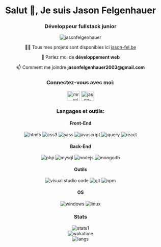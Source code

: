 <h1 align="center">Salut 👋, Je suis Jason Felgenhauer</h1>
<h3 align="center">Développeur fullstack junior</h3>

<p align="center"> <img src="https://komarev.com/ghpvc/?username=jasonfelgenhauer&label=Profile%20views&color=0e75b6&style=flat" alt="jasonfelgenhauer" /> </p>

<p align="center">👨‍💻 Tous mes projets sont disponibles ici <a href="https://jason-fel.be" target="_blank">jason-fel.be</a></p>

<p align="center">💬 Parlez moi de <b>développement web</b></p>

<p align="center">📫 Comment me joindre <b>jasonfelgenhauer2003@gmail.com</b></p>


<h3 align="center">Connectez-vous avec moi:</h3>
<p align="center">
<a href="https://codepen.io/Mr__Wigy" target="blank"><img align="center" src="https://raw.githubusercontent.com/rahuldkjain/github-profile-readme-generator/master/src/images/icons/Social/codepen.svg" alt="mr__wigy" height="30" width="40" /></a>
<a href="https://linkedin.com/in/jason-felgenhauer" target="blank"><img align="center" src="https://raw.githubusercontent.com/rahuldkjain/github-profile-readme-generator/master/src/images/icons/Social/linked-in-alt.svg" alt="jason-felgenhauer" height="30" width="40" /></a>
</p>

<h3 align="center">Langages et outils:</h3>
<h4 align="center">Front-End</h4>
<p align="center"> <img src="https://img.shields.io/badge/html5-%23E34F26.svg?style=for-the-badge&logo=html5&logoColor=white" alt="html5"/> <img src="https://img.shields.io/badge/css3-%231572B6.svg?style=for-the-badge&logo=css3&logoColor=white" alt="css3"/> <img src="https://img.shields.io/badge/SASS-hotpink.svg?style=for-the-badge&logo=SASS&logoColor=white" alt="sass"/> <img src="https://img.shields.io/badge/javascript-%23323330.svg?style=for-the-badge&logo=javascript&logoColor=%23F7DF1E" alt="javascript"/> <img src="https://img.shields.io/badge/jquery-%230769AD.svg?style=for-the-badge&logo=jquery&logoColor=white" alt="jquery"/> <img src="https://img.shields.io/badge/react-%2320232a.svg?style=for-the-badge&logo=react&logoColor=%2361DAFB" alt="react"/></p>
<h4 align="center">Back-End</h4>
<p align="center"> <img src="https://img.shields.io/badge/php-%23777BB4.svg?style=for-the-badge&logo=php&logoColor=white" alt="php"/> <img src="https://img.shields.io/badge/mysql-%2300f.svg?style=for-the-badge&logo=mysql&logoColor=white" alt="mysql"/> <img src="https://img.shields.io/badge/node.js-6DA55F?style=for-the-badge&logo=node.js&logoColor=white" alt="nodejs"/> <img src="https://img.shields.io/badge/MongoDB-%234ea94b.svg?style=for-the-badge&logo=mongodb&logoColor=white" alt="mongodb"/></p>
<h4 align="center">Outils</h4>
<p align="center"> <img src="https://img.shields.io/badge/Visual%20Studio%20Code-0078d7.svg?style=for-the-badge&logo=visual-studio-code&logoColor=white" alt="visual studio code"/> <img src="https://img.shields.io/badge/git-%23F05033.svg?style=for-the-badge&logo=git&logoColor=white" alt="git"/> <img src="https://img.shields.io/badge/NPM-%23000000.svg?style=for-the-badge&logo=npm&logoColor=white" alt="npm"/> </p>
<h4 align="center">OS</h4>
<p align="center"> <img src="https://img.shields.io/badge/Windows-0078D6?style=for-the-badge&logo=windows&logoColor=white" alt="windows"/> <img src="https://img.shields.io/badge/Linux-FCC624?style=for-the-badge&logo=linux&logoColor=black" alt="linux"/></p>

<h3 align="center">Stats </h3>
<div align="center">
  <img align="center" src="https://github-readme-stats.vercel.app/api?username=JasonFelgenhauer&show_icons=true&theme=dracula&count_private=true" alt="stats1" />  
</div>
<div align="center">
  <img align="center" src="https://github-readme-stats.vercel.app/api/wakatime?username=JasonFelgenhauer&show_icons=true&theme=dracula" alt="wakatime" />  
</div>
<div align="center">
  <img align="center" src="https://github-readme-stats.vercel.app/api/top-langs/?username=anuraghazra&show_icons=true&theme=dracula&langs_count=5&count_private=true" alt="langs" />
</div>


